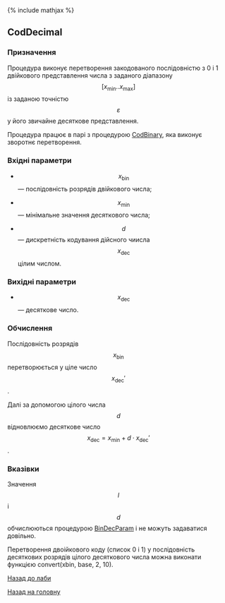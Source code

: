 {% include mathjax %}

## CodDecimal
	
### Призначення

Процедура виконує перетворення закодованого послідовністю з 0 і 1 двійкового представлення числа з заданого діапазону $$[x_{\text{min}}..x_{\text{max}}]$$ із заданою точністю $$\varepsilon$$ у його звичайне десяткове представлення. 

Процедура працює в парі з процедурою [CodBinary](cod_binary.md), яка виконує зворотнє перетворення. 

### Вхідні параметри

- $$x_{\text{bin}}$$ &mdash; послідовність розрядів двійкового числа;

- $$x_{\text{min}}$$ &mdash; мінімальне значення десяткового числа;

- $$d$$ &mdash; дискретність кодування дійсного чиисла $$x_{\text{dec}}$$ цілим числом.

### Вихідні параметри

- $$x_{\text{dec}}$$ &mdash; десяткове число. 

### Обчислення

Послідовність розрядів $$x_{\text{bin}}$$ перетворюється у ціле число $$x_{\text{dec}}'$$. 

Далі за допомогою цілого числа $$d$$ відновлюємо десяткове число $$x_{\text{dec}} = x_{\text{min}} + d \cdot x_{\text{dec}}'$$.

### Вказівки

Значення $$l$$ і $$d$$ обчислюються процедурою [BinDecParam](bin_dec_param.md) і не можуть задаватися довільно.

Перетворення двоійкового коду (список 0 і 1) у послідовність десяткових розрядів цілого десяткового числа можна виконати функцією convert(xbin, base, 2, 10).

[Назад до лаби](README.md)

[Назад на головну](../README.md)